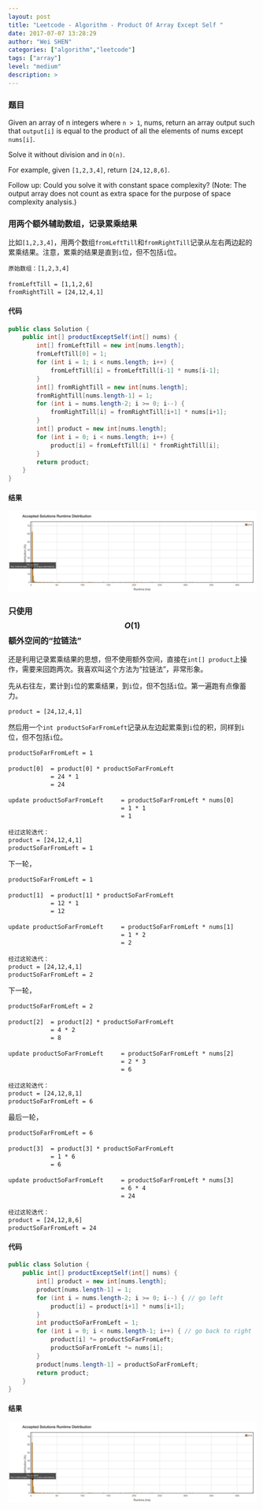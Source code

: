 ```yaml
---
layout: post
title: "Leetcode - Algorithm - Product Of Array Except Self "
date: 2017-07-07 13:28:29
author: "Wei SHEN"
categories: ["algorithm","leetcode"]
tags: ["array"]
level: "medium"
description: >
---
```


### 题目
Given an array of n integers where `n > 1`, nums, return an array output such that `output[i]` is equal to the product of all the elements of nums except `nums[i]`.

Solve it without division and in `O(n)`.

For example, given `[1,2,3,4]`, return `[24,12,8,6]`.

Follow up:
Could you solve it with constant space complexity? (Note: The output array does not count as extra space for the purpose of space complexity analysis.)

### 用两个额外辅助数组，记录累乘结果
比如`[1,2,3,4]`，用两个数组`fromLeftTill`和`fromRightTill`记录从左右两边起的累乘结果。注意，累乘的结果是直到`i`位，但不包括`i`位。
```
原始数组：[1,2,3,4]

fromLeftTill = [1,1,2,6]
fromRightTill = [24,12,4,1]
```

#### 代码
```java
public class Solution {
    public int[] productExceptSelf(int[] nums) {
        int[] fromLeftTill = new int[nums.length];
        fromLeftTill[0] = 1;
        for (int i = 1; i < nums.length; i++) {
            fromLeftTill[i] = fromLeftTill[i-1] * nums[i-1];
        }
        int[] fromRightTill = new int[nums.length];
        fromRightTill[nums.length-1] = 1;
        for (int i = nums.length-2; i >= 0; i--) {
            fromRightTill[i] = fromRightTill[i+1] * nums[i+1];
        }
        int[] product = new int[nums.length];
        for (int i = 0; i < nums.length; i++) {
            product[i] = fromLeftTill[i] * fromRightTill[i];
        }
        return product;
    }
}
```

#### 结果
![product-of-array-except-self-1](/images/leetcode/product-of-array-except-self-1.png)


### 只使用 $$O(1)$$ 额外空间的“拉链法”
还是利用记录累乘结果的思想，但不使用额外空间，直接在`int[] product`上操作，需要来回跑两次。我喜欢叫这个方法为“拉链法”，非常形象。

先从右往左，累计到`i`位的累乘结果，到`i`位，但不包括`i`位。第一遍跑有点像蓄力。
```
product = [24,12,4,1]
```

然后用一个`int productSoFarFromLeft`记录从左边起累乘到`i`位的积，同样到`i`位，但不包括`i`位。
```
productSoFarFromLeft = 1

product[0]  = product[0] * productSoFarFromLeft
            = 24 * 1
            = 24

update productSoFarFromLeft     = productSoFarFromLeft * nums[0]
                                = 1 * 1
                                = 1

经过这轮迭代：
product = [24,12,4,1]
productSoFarFromLeft = 1
```

下一轮，
```
productSoFarFromLeft = 1

product[1]  = product[1] * productSoFarFromLeft
            = 12 * 1
            = 12

update productSoFarFromLeft     = productSoFarFromLeft * nums[1]
                                = 1 * 2
                                = 2

经过这轮迭代：
product = [24,12,4,1]
productSoFarFromLeft = 2
```

下一轮，
```
productSoFarFromLeft = 2

product[2]  = product[2] * productSoFarFromLeft
            = 4 * 2
            = 8

update productSoFarFromLeft     = productSoFarFromLeft * nums[2]
                                = 2 * 3
                                = 6

经过这轮迭代：
product = [24,12,8,1]
productSoFarFromLeft = 6
```

最后一轮，

```
productSoFarFromLeft = 6

product[3]  = product[3] * productSoFarFromLeft
            = 1 * 6
            = 6

update productSoFarFromLeft     = productSoFarFromLeft * nums[3]
                                = 6 * 4
                                = 24

经过这轮迭代：
product = [24,12,8,6]
productSoFarFromLeft = 24
```


#### 代码
```java
public class Solution {
    public int[] productExceptSelf(int[] nums) {
        int[] product = new int[nums.length];
        product[nums.length-1] = 1;
        for (int i = nums.length-2; i >= 0; i--) { // go left
            product[i] = product[i+1] * nums[i+1];
        }
        int productSoFarFromLeft = 1;
        for (int i = 0; i < nums.length-1; i++) { // go back to right
            product[i] *= productSoFarFromLeft;
            productSoFarFromLeft *= nums[i];
        }
        product[nums.length-1] = productSoFarFromLeft;
        return product;
    }
}
```

#### 结果
![product-of-array-except-self-2](/images/leetcode/product-of-array-except-self-2.png)
